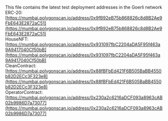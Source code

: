 This file contains the latest test deployment addresses in the Goerli network<br/>ERC-20: [https://mumbai.polygonscan.io/address/0x9fB92eB75b868826c8d8B2Ae9FbE643E2872aC51](https://mumbai.polygonscan.io/address/0x9fB92eB75b868826c8d8B2Ae9FbE643E2872aC51)<br/>HouseNFT: [https://mumbai.polygonscan.io/address/0x931097fbC2204aDA5F95f463a9A9417040Cf50bB](https://mumbai.polygonscan.io/address/0x931097fbC2204aDA5F95f463a9A9417040Cf50bB)<br/>CleanContract: [https://mumbai.polygonscan.io/address/0x88fBFbEd421F6B505BaBB4550b82D2ECc3F323e8](https://mumbai.polygonscan.io/address/0x88fBFbEd421F6B505BaBB4550b82D2ECc3F323e8)<br/>OperatorContract: [https://mumbai.polygonscan.io/address/0x230a2c6216aDCF093a8963cAB02b9986D7a73077](https://mumbai.polygonscan.io/address/0x230a2c6216aDCF093a8963cAB02b9986D7a73077)<br/>